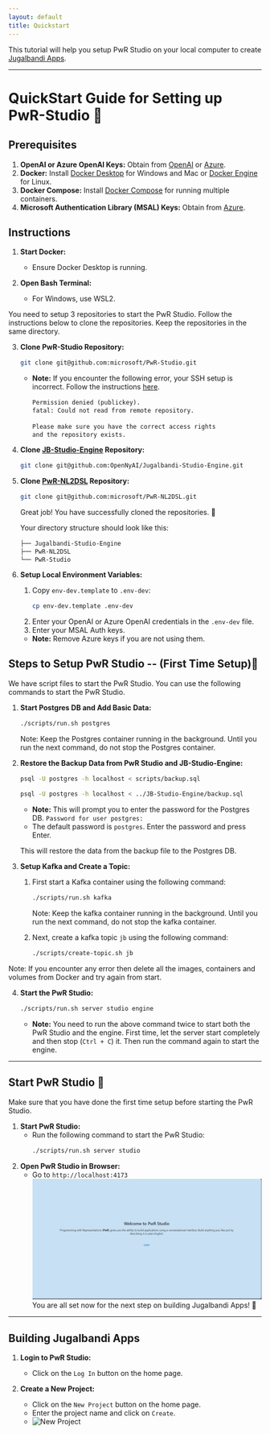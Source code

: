 ```yaml
---
layout: default
title: Quickstart
---
```


This tutorial will help you setup PwR Studio on your local computer to create [Jugalbandi Apps](https://github.com/OpenNyAI/Jugalbandi-Studio-Engine).

---

# QuickStart Guide for Setting up PwR-Studio 🎉

## Prerequisites

1. **OpenAI or Azure OpenAI Keys:** Obtain from [OpenAI](https://beta.openai.com/signup/) or [Azure](https://portal.azure.com/).
2. **Docker:** Install [Docker Desktop](https://www.docker.com/products/docker-desktop) for Windows and Mac or [Docker Engine](https://docs.docker.com/engine/install/) for Linux.
3. **Docker Compose:** Install [Docker Compose](https://docs.docker.com/compose/install/) for running multiple containers.
4. **Microsoft Authentication Library (MSAL) Keys:** Obtain from [Azure](https://portal.azure.com/).

## Instructions

1. **Start Docker:**
   - Ensure Docker Desktop is running.

2. **Open Bash Terminal:**
   - For Windows, use WSL2.

You need to setup 3 repositories to start the PwR Studio. Follow the instructions below to clone the repositories. Keep the repositories in the same directory.

3. **Clone PwR-Studio Repository:**
   ```bash
   git clone git@github.com:microsoft/PwR-Studio.git
   ```
   - **Note:** If you encounter the following error, your SSH setup is incorrect. Follow the instructions [here](https://docs.github.com/en/github/authenticating-to-github/connecting-to-github-with-ssh).

     ```
     Permission denied (publickey).
     fatal: Could not read from remote repository.

     Please make sure you have the correct access rights
     and the repository exists.
     ```

4. **Clone [JB-Studio-Engine](https://github.com/OpenNyAI/Jugalbandi-Studio-Engine) Repository:**
   ```bash
   git clone git@github.com:OpenNyAI/Jugalbandi-Studio-Engine.git
   ```


5. **Clone [PwR-NL2DSL](https://github.com/microsoft/PwR-NL2DSL) Repository:**
   ```bash
   git clone git@github.com:microsoft/PwR-NL2DSL.git
   ```
   Great job! You have successfully cloned the repositories. 🎉

   Your directory structure should look like this:
      ```
      ├── Jugalbandi-Studio-Engine
      ├── PwR-NL2DSL
      └── PwR-Studio
      ```

6. **Setup Local Environment Variables:**
   1. Copy `env-dev.template` to `.env-dev`:
      ```bash
      cp env-dev.template .env-dev
      ```
   2. Enter your OpenAI or Azure OpenAI credentials in the `.env-dev` file.
   3. Enter your MSAL Auth keys.
   - **Note:** Remove Azure keys if you are not using them.

## Steps to Setup PwR Studio -- (First Time Setup)🚀

We have script files to start the PwR Studio. You can use the following commands to start the PwR Studio.

1. **Start Postgres DB and Add Basic Data:**
   ```bash
   ./scripts/run.sh postgres
   ```
   Note: Keep the Postgres container running in the background. Until you run the next command, do not stop the Postgres container.

2. **Restore the Backup Data from PwR Studio and JB-Studio-Engine:**
   ```bash
   psql -U postgres -h localhost < scripts/backup.sql
   ```
   ```bash
   psql -U postgres -h localhost < ../JB-Studio-Engine/backup.sql
   ```
   - **Note:** This will prompt you to enter the password for the Postgres DB.
      ```Password for user postgres: ``` 
   - The default password is `postgres`. Enter the password and press Enter.

   This will restore the data from the backup file to the Postgres DB.

3. **Setup Kafka and Create a Topic:**
   1. First start a Kafka container using the following command:
      ```bash
      ./scripts/run.sh kafka
      ```
      Note: Keep the kafka container running in the background. Until you run the next command, do not stop the kafka container.

   2. Next, create a kafka topic `jb` using the following command:
      ```bash
      ./scripts/create-topic.sh jb
      ```
Note: If you encounter any error then delete all the images, containers and volumes from Docker and try again from start.

4. **Start the PwR Studio:**
   ```bash
   ./scripts/run.sh server studio engine
   ```
   - **Note:** You need to run the above command twice to start both the PwR Studio and the engine. First time, let the server start completely and then stop (`Ctrl + C`) it. Then run the command again to start the engine.

---
## Start PwR Studio 🚀
Make sure that you have done the first time setup before starting the PwR Studio.
1. **Start PwR Studio:**
   - Run the following command to start the PwR Studio:
     ```bash
     ./scripts/run.sh server studio
     ```
2. **Open PwR Studio in Browser:**
   - Go to `http://localhost:4173`
   ![Home Page](../assets/home_page.png)
   You are all set now for the next step on building Jugalbandi Apps! 🎉
---

## Building Jugalbandi Apps

1. **Login to PwR Studio:**
   - Click on the `Log In` button on the home page.

2. **Create a New Project:**
   - Click on the `New Project` button on the home page.
   - Enter the project name and click on `Create`.
   - ![New Project](../assets/new_project.png)

